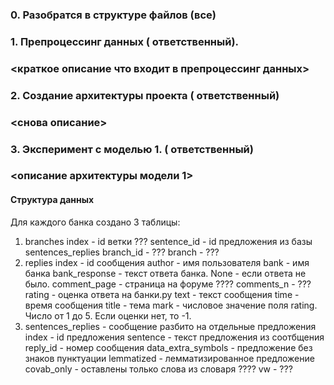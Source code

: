 ### 0. Разобратся в структуре файлов (все)
### 1. Препроцессинг данных (<username> ответственный).
### <краткое описание что входит в препроцессинг данных>
### 2. Создание архитектуры проекта (<username> ответственный)
### <снова описание>
### 3. Эксперимент с моделью 1. (<username> ответственный)
### <описание архитектуры модели 1>
  
    
#### Структура данных
Для каждого банка создано 3 таблицы:
1. branches
  index - id ветки ???
  sentence_id - id предложения из базы sentences_replies
  branch_id - ???
  branch - ???
2. replies
  index - id сообщения
  author - имя пользователя
  bank - имя банка
  bank_response - текст ответа банка. None - если ответа не было.
  comment_page - страница на форуме ????
  comments_n - ???
  rating - оценка ответа на банки.ру
  text - текст сообщения
  time - время сообщения
  title - тема
  mark - числовое значение поля rating. Число от 1 до 5. Если оценки нет, то -1.
3. sentences_replies - сообщение разбито на отдельные предложения
  index - id предложения
  sentence - текст предложения из соотбщения
  reply_id - номер сообщения
  data_extra_symbols - предложение без знаков пунктуации
  lemmatized - лемматизированное предложение
  covab_only - оставлены только слова из словаря ????
  vw - ???
